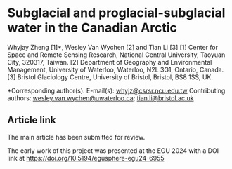 # Subglacial and proglacial-subglacial water in the Canadian Arctic

Whyjay Zheng [1]*, Wesley Van Wychen [2] and Tian Li [3]
[1] Center for Space and Remote Sensing Research, National Central University, Taoyuan City, 320317, Taiwan.
[2] Department of Geography and Environmental Management, University of Waterloo, Waterloo, N2L 3G1, Ontario, Canada.
[3] Bristol Glaciology Centre, University of Bristol, Bristol, BS8 1SS, UK.

*Corresponding author(s). E-mail(s): whyjz@csrsr.ncu.edu.tw
Contributing authors: wesley.van.wychen@uwaterloo.ca; tian.li@bristol.ac.uk

## Article link
The main article has been submitted for review. 

The early work of this project was presented at the EGU 2024 with a DOI link at https://doi.org/10.5194/egusphere-egu24-6955